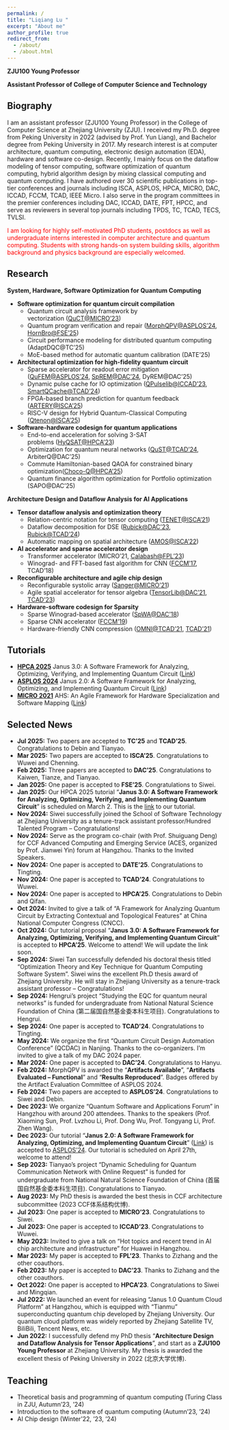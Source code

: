 ```yaml
---
permalink: /
title: "Liqiang Lu "
excerpt: "About me"
author_profile: true
redirect_from: 
  - /about/
  - /about.html
---
```


**ZJU100 Young Professor**

**Assistant Professor of College of Computer Science and Technology**


## Biography
I am an assistant professor (ZJU100 Young Professor) in the College of Computer Science at Zhejiang University (ZJU). I received my Ph.D. degree from Peking University in 2022 (advised by Prof. Yun Liang), and Bachelor degree from Peking University in 2017. My research interest is at computer architecture, quantum computing, electronic design automation (EDA), hardware and software co-design. Recently, I mainly focus on the dataflow modeling of tensor computing, software optimization of quantum computing, hybrid algorithm design by mixing classical computing and quantum computing. I have authored over 30 scientific publications in top-tier conferences and journals including ISCA, ASPLOS, HPCA, MICRO, DAC, ICCAD, FCCM, TCAD, IEEE Micro. I also serve in the program committees in the premier conferences including DAC, ICCAD, DATE, FPT, HPCC, and serve as reviewers in several top journals including TPDS, TC, TCAD, TECS, TVLSI. 

<font color=red>I am looking for highly self-motivated PhD students, postdocs as well as undergraduate interns interested in computer architecture and quantum computing. Students with strong hands-on system building skills, algorithm background and physics background are especially welcomed.</font>


## Research
**System, Hardware, Software Optimization for Quantum Computing**
- **Software optimization for quantum circuit compilation**
  - Quantum circuit analysis framework by vectorization ([QuCT@MICRO’23](https://doi.org/10.1145/3613424.3614274))
  - Quantum program verification and repair ([MorphQPV@ASPLOS’24](https://doi.org/10.1145/3620666.3651360), [HornBro@FSE’25](https://doi.org/10.1145/3715751))
  - Circuit performance modeling for distributed quantum computing (AdaptDQC@TC’25)
  - MoE-based method for automatic quantum calibration (DATE’25)
- **Architectural optimization for high-fidelity quantum circuit**
  - Sparse accelerator for readout error mitigation ([QuFEM@ASPLOS’24](https://doi.org/10.1145/3620665.3640380), [SpREM@DAC’24](https://doi.org/10.1145/3649329.3655675), DyREM@DAC’25)
  - Dynamic pulse cache for IO optimization ([QPulselib@ICCAD’23](https://doi.org/10.1109/ICCAD57390.2023.10323711), [SmartQCache@TCAD’24](https://doi.org/10.1109/TCAD.2024.3497839))
  - FPGA-based branch prediction for quantum feedback ([ARTERY@ISCA’25](https://doi.org/10.1145/3695053.3731086))
  - RISC-V design for Hybrid Quantum-Classical Computing ([Qtenon@ISCA’25](https://doi.org/10.1145/3695053.3731087))
- **Software-hardware codesign for quantum applications**
  - End-to-end acceleration for solving 3-SAT problems ([HyQSAT@HPCA’23](https://doi.org/10.1109/HPCA56546.2023.10071022))
  - Optimization for quantum neural networks ([QuST@TCAD’24](https://doi.org/10.1109/TCAD.2024.3471949), ArbiterQ@DAC’25)
  - Commute Hamiltonian-based QAOA for constrained binary optimization([Choco-Q@HPCA’25](https://doi.org/10.1109/HPCA61900.2025.00031))
  - Quantum finance algorithm optimization for Portfolio optimization (SAPO@DAC’25)

**Architecture Design and Dataflow Analysis for AI Applications**
- **Tensor dataflow analysis and optimization theory**
  - Relation-centric notation for tensor computing ([TENET@ISCA’21](https://doi.org/10.1109/ISCA52012.2021.00062))
  - Dataflow decomposition for DSE ([Rubick@DAC’23](https://doi.org/10.1109/DAC56929.2023.10247743), [Rubick@TCAD’24](https://doi.org/10.1109/TCAD.2023.3337208))
  - Automatic mapping on spatial architecture ([AMOS@ISCA’22](https://doi.org/10.1145/3470496.3527440))
- **AI accelerator and sparse accelerator design**
  - Transformer accelerator (MICRO’21, [Calabash@FPL’23](https://doi.org/10.1109/FPL60245.2023.00041))
  - Winograd- and FFT-based fast algorithm for CNN ([FCCM’17](https://doi.org/10.1109/FCCM.2017.64), TCAD’18)
- **Reconfigurable architecture and agile chip design**
  - Reconfigurable systolic array ([Sanger@MICRO’21](https://doi.org/10.1145/3466752.3480125))
  - Agile spatial accelerator for tensor algebra ([TensorLib@DAC’21](https://doi.org/10.1109/DAC18074.2021.9586329), [TCAD’23](https://doi.org/10.1109/TCAD.2022.3209949))
- **Hardware-software codesign for Sparsity**
  - Sparse Winograd-based accelerator ([SpWA@DAC’18](https://doi.org/10.1145/3195970.3196120))
  - Sparse CNN accelerator ([FCCM’19](https://doi.org/10.1109/FCCM.2019.00013))
  - Hardware-friendly CNN compression ([OMNI@TCAD’21](https://doi.org/10.1109/TCAD.2020.3023903), [TCAD’21](https://doi.org/10.1109/TCAD.2021.3066563))


## Tutorials
- [**HPCA 2025**](https://hpca-conf.org/2025/workshop-tutorial/) Janus 3.0: A Software Framework for Analyzing, Optimizing, Verifying, and Implementing Quantum Circuit ([Link](https://janusq.github.io/HPCA_2025_Tutorial/home))
- [**ASPLOS 2024**](https://www.asplos-conference.org/asplos2024/workshops-and-tutorials/) Janus 2.0: A Software Framework for Analyzing, Optimizing, and Implementing Quantum Circuit ([Link](https://janusq.github.io/tutorials/home))
- [**MICRO 2021**](https://microarch.org/micro54/program/workshops.php) AHS: An Agile Framework for Hardware Specialization and Software Mapping ([Link](https://pku-ahs.github.io/tutorial/en/master/))


## Selected News
- **Jul 2025:** Two papers are accepted to **TC’25** and **TCAD’25**. Congratulations to Debin and Tianyao.
- **Mar 2025:** Two papers are accepted to **ISCA’25**. Congratulations to Wuwei and Chenning.
- **Feb 2025:** Three papers are accepted to **DAC’25**. Congratulations to Kaiwen, Tianze, and Tianyao.
- **Jan 2025:** One paper is accepted to **FSE’25**. Congratulations to Siwei.
- **Jan 2025:** Our HPCA 2025 tutorial “**Janus 3.0: A Software Framework for Analyzing, Optimizing, Verifying, and Implementing Quantum Circuit**” is scheduled on March 2. This is the [link](https://janusq.github.io/HPCA_2025_Tutorial/home) to our tutorial.
- **Nov 2024:** Siwei successfully joined the School of Software Technology at Zhejiang University as a tenure-track assistant professor/Hundred Talented Program – Congratulations!
- **Nov 2024:** Serve as the program co-chair (with Prof. Shuiguang Deng) for CCF Advanced Computing and Emerging Service (ACES, organized by Prof. Jianwei Yin) forum at Hangzhou. Thanks to the Invited Speakers. 
- **Nov 2024:** One paper is accepted to **DATE’25**. Congratulations to Tingting.
- **Nov 2024:** One paper is accepted to **TCAD’24**. Congratulations to Wuwei.
- **Nov 2024:** One paper is accepted to **HPCA’25**. Congratulations to Debin and Qifan.
- **Oct 2024:** Invited to give a talk of “A Framework for Analyzing Quantum Circuit by Extracting Contextual and Topological Features” at China National Computer Congress (CNCC).
- **Oct 2024:** Our tutorial proposal “**Janus 3.0: A Software Framework for Analyzing, Optimizing, Verifying, and Implementing Quantum Circuit**” is accepted to **HPCA’25**. Welcome to attend! We will update the link soon.
- **Sep 2024:** Siwei Tan successfully defended his doctoral thesis titled “Optimization Theory and Key Technique for Quantum Computing Software System”. Siwei wins the excellent Ph.D thesis award of Zhejiang University. He will stay in Zhejiang University as a tenure-track assistant professor – Congratulations!
- **Sep 2024:** Hengrui’s project “Studying the EQC for quantum neural networks” is funded for undergraduate from National Natural Science Foundation of China (第二届国自然基金委本科生项目). Congratulations to Hengrui.
- **Sep 2024:** One paper is accepted to **TCAD’24**. Congratulations to Tingting.
- **May 2024:** We organize the first “Quantum Circuit Design Automation Conference” (QCDAC) in Nanjing. Thanks to the co-organizers. I’m invited to give a talk of my DAC 2024 paper.
- **Mar 2024:** One paper is accepted to **DAC’24**. Congratulations to Hanyu.
- **Feb 2024:** MorphQPV is awarded the “**Artifacts Available**”, “**Artifacts Evaluated – Functional**” and “**Results Reproduced**”. Badges offered by the Artifact Evaluation Committee of ASPLOS 2024.
- **Feb 2024:** Two papers are accepted to **ASPLOS’24**. Congratulations to Siwei and Debin.
- **Dec 2023:** We organize “Quantum Software and Applications Forum” in Hangzhou with around 200 attendees. Thanks to the speakers (Prof. Xiaoming Sun, Prof. Lvzhou Li, Prof. Dong Wu, Prof. Tongyang Li, Prof. Zhen Wang).
- **Dec 2023:** Our tutorial “**Janus 2.0: A Software Framework for Analyzing, Optimizing, and Implementing Quantum Circuit**” ([Link](https://janusq.github.io/tutorials/home)) is accepted to [ASPLOS’24](https://www.asplos-conference.org/asplos2024/workshops-and-tutorials). Our tutorial is scheduled on April 27th, welcome to attend!
- **Sep 2023:** Tianyao’s project “Dynamic Scheduling for Quantum Communication Network with Online Request” is funded for undergraduate from National Natural Science Foundation of China (首届国自然基金委本科生项目). Congratulations to Tianyao.
- **Aug 2023:** My PhD thesis is awarded the best thesis in CCF architecture subcommittee (2023 CCF体系结构优博).
- **Jul 2023:** One paper is accepted to **MICRO’23**. Congratulations to Siwei.
- **Jul 2023:** One paper is accepted to **ICCAD’23**. Congratulations to Wuwei.
- **May 2023:** Invited to give a talk on “Hot topics and recent trend in AI chip architecture and infrastructure” for Huawei in Hangzhou.
- **Mar 2023:** My paper is accepted to **FPL’23**. Thanks to Zizhang and the other coauthors.
- **Feb 2023:** My paper is accepted to **DAC’23**. Thanks to Zizhang and the other coauthors.
- **Oct 2022:** One paper is accepted to **HPCA’23**. Congratulations to Siwei and Mingqian.
- **Jul 2022:** We launched an event for releasing “Janus 1.0 Quantum Cloud Platform” at Hangzhou, which is equipped with “Tianmu” superconducting quantum chip developed by Zhejiang University. Our quantum cloud platform was widely reported by Zhejiang Satellite TV, BiliBili, Tencent News, etc.
- **Jun 2022:** I successfully defend my PhD thesis “**Architecture Design and Dataflow Analysis for Tensor Applications**”, and start as a **ZJU100 Young Professor** at Zhejiang University. My thesis is awarded the excellent thesis of Peking University in 2022 (北京大学优博).
  

## Teaching
- Theoretical basis and programming of quantum computing (Turing Class in ZJU, Autumn’23, ’24)
- Introduction to the software of quantum computing (Autumn’23, ’24)
- AI Chip design (Winter’22, ’23, ’24)
